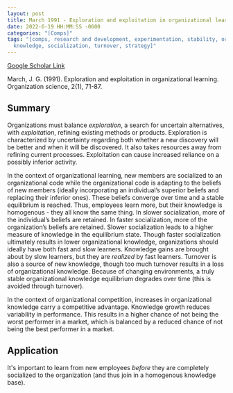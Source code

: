 ```yaml
---
layout: post
title: March 1991 - Exploration and exploitation in organizational learning
date: 2022-6-19 HH:MM:SS -0600
categories: "[Comps]"
tags: "[comps, research and development, experimentation, stability, organizational
  knowledge, socialization, turnover, strategy]"
---
```

[Google Scholar Link](https://scholar.google.com/scholar?hl=en&as_sdt=0%2C45&q=Exploration+and+exploitation+in+organizational+learning&btnG=)

March, J. G. (1991). Exploration and exploitation in organizational learning. Organization science, 2(1), 71-87.

## Summary
Organizations must balance _exploration_, a search for uncertain alternatives, with _exploitation_, refining existing methods or products.  Exploration is characterized by uncertainty regarding both whether a new discovery will be better and when it will be discovered.  It also takes resources away from refining current processes.  Exploitation can cause increased reliance on a possibly inferior activity.

In the context of organizational learning, new members are socialized to an organizational code while the organizational code is adapting to the beliefs of new members (ideally incorporating an individual’s superior beliefs and replacing their inferior ones).  These beliefs converge over time and a stable equilibrium is reached.  Thus, employees learn more, but their knowledge is homogenous - they all know the same thing.  In slower socialization, more of the individual’s beliefs are retained.  In faster socialization, more of the organization’s beliefs are retained.  Slower socialization leads to a higher measure of knowledge in the equilibrium state.  Though faster socialization ultimately results in lower organizational knowledge, organizations should ideally have both fast and slow learners.  Knowledge gains are brought about by slow learners, but they are _realized_ by fast learners.  Turnover is also a source of new knowledge, though too much turnover results in a loss of organizational knowledge.  Because of changing environments, a truly stable organizational knowledge equilibrium degrades over time (this is avoided through turnover).

In the context of organizational competition, increases in organizational knowledge carry a competitive advantage.  Knowledge growth reduces variability in performance.  This results in a higher chance of not being the worst performer in a market, which is balanced by a reduced chance of not being the best performer in a market.

## Application
It's important to learn from new employees _before_ they are completely socialized to the organization (and thus join in a homogenous knowledge base).
